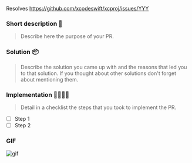 Resolves https://github.com/xcodeswift/xcproj/issues/YYY

### Short description 📝
> Describe here the purpose of your PR.

### Solution 📦
> Describe the solution you came up with and the reasons that led you to that solution. If you thought about other solutions don't forget about mentioning them.

### Implementation 👩‍💻👨‍💻
> Detail in a checklist the steps that you took to implement the PR.

- [ ] Step 1
- [ ] Step 2

### GIF
![gif]()
